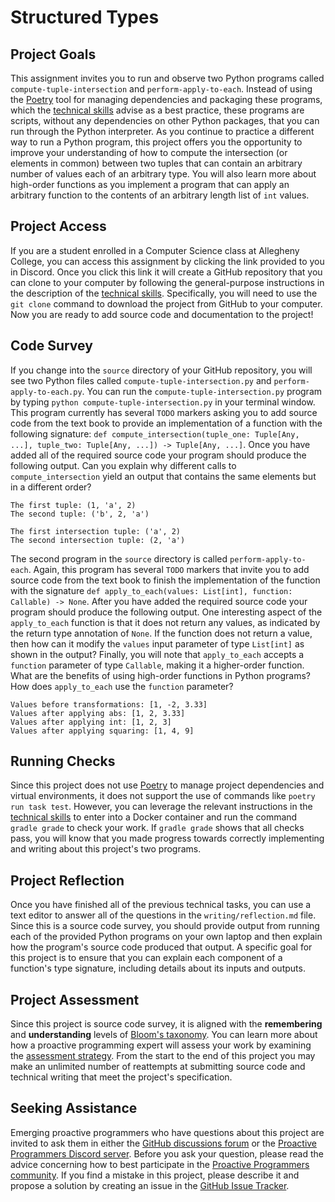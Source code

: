 # Structured Types

## Project Goals

This assignment invites you to run and observe two Python programs called
`compute-tuple-intersection` and `perform-apply-to-each`. Instead of using the
[Poetry](https://python-poetry.org/) tool for managing dependencies and
packaging these programs, which the [technical
skills](/proactive-skills/introduction-proactive-skills/) advise as a best
practice, these programs are scripts, without any dependencies on other Python
packages, that you can run through the Python interpreter. As you continue to
practice a different way to run a Python program, this project offers you the
opportunity to improve your understanding of how to compute the intersection (or
elements in common) between two tuples that can contain an arbitrary number of
values each of an arbitrary type. You will also learn more about high-order
functions as you implement a program that can apply an arbitrary function to the
contents of an arbitrary length list of `int` values.

## Project Access

If you are a student enrolled in a Computer Science class at Allegheny College,
you can access this assignment by clicking the link provided to you in Discord.
Once you click this link it will create a GitHub repository that you can clone
to your computer by following the general-purpose instructions in the
description of the [technical
skills](/proactive-skills/introduction-proactive-skills/). Specifically, you
will need to use the `git clone` command to download the project from GitHub to
your computer. Now you are ready to add source code and documentation to the
project!

## Code Survey

If you change into the `source` directory of your GitHub repository, you will
see two Python files called `compute-tuple-intersection.py` and
`perform-apply-to-each.py`. You can run the `compute-tuple-intersection.py`
program by typing `python compute-tuple-intersection.py` in your terminal
window. This program currently has several `TODO` markers asking you to add
source code from the text book to provide an implementation of a function with
the following signature: `def compute_intersection(tuple_one: Tuple[Any, ...],
tuple_two: Tuple[Any, ...]) -> Tuple[Any, ...]`. Once you have added all of the
required source code your program should produce the following output. Can you
explain why different calls to `compute_intersection` yield an output that
contains the same elements but in a different order?

```
The first tuple: (1, 'a', 2)
The second tuple: ('b', 2, 'a')

The first intersection tuple: ('a', 2)
The second intersection tuple: (2, 'a')
```

The second program in the `source` directory is called `perform-apply-to-each`.
Again, this program has several `TODO` markers that invite you to add source
code from the text book to finish the implementation of the function with the
signature `def apply_to_each(values: List[int], function: Callable) -> None`.
After you have added the required source code your program should produce the
following output. One interesting aspect of the `apply_to_each` function is that
it does not return any values, as indicated by the return type annotation of
`None`. If the function does not return a value, then how can it modify the
`values` input parameter of type `List[int]` as shown in the output? Finally,
you will note that `apply_to_each` accepts a `function` parameter of type
`Callable`, making it a higher-order function. What are the benefits of using
high-order functions in Python programs? How does `apply_to_each` use the
`function` parameter?

```
Values before transformations: [1, -2, 3.33]
Values after applying abs: [1, 2, 3.33]
Values after applying int: [1, 2, 3]
Values after applying squaring: [1, 4, 9]
```

## Running Checks

Since this project does not use [Poetry](https://python-poetry.org/) to manage
project dependencies and virtual environments, it does not support the use of
commands like `poetry run task test`. However, you can leverage the relevant
instructions in the [technical
skills](/proactive-skills/introduction-proactive-skills/) to enter into a Docker
container and run the command `gradle grade` to check your work. If `gradle
grade` shows that all checks pass, you will know that you made progress towards
correctly implementing and writing about this project's two programs.

## Project Reflection

Once you have finished all of the previous technical tasks, you can use a text
editor to answer all of the questions in the `writing/reflection.md` file. Since
this is a source code survey, you should provide output from running each of the
provided Python programs on your own laptop and then explain how the program's
source code produced that output. A specific goal for this project is to ensure
that you can explain each component of a function's type signature, including
details about its inputs and outputs.

## Project Assessment

Since this project is source code survey, it is aligned with the **remembering**
and **understanding** levels of [Bloom's
taxonomy](proactive-learning/blooms-taxonomy/). You can learn more about how a
proactive programming expert will assess your work by examining the [assessment
strategy](/proactive-learning/assessment-strategy/). From the start to the end
of this project you may make an unlimited number of reattempts at submitting
source code and technical writing that meet the project's specification.

## Seeking Assistance

Emerging proactive programmers who have questions about this project are invited
to ask them in either the [GitHub discussions
forum](https://github.com/ProactiveProgrammers/www.proactiveprogrammers.com/discussions)
or the [Proactive Programmers Discord server](https://discord.gg/kjah8MFYbR).
Before you ask your question, please read the advice concerning how to best
participate in the [Proactive Programmers
community](https://proactiveprogrammers.com/proactive-community/community-connections/).
If you find a mistake in this project, please describe it and propose a solution
by creating an issue in the [GitHub Issue
Tracker](https://github.com/ProactiveProgrammers/www.proactiveprogrammers.com/issues).
